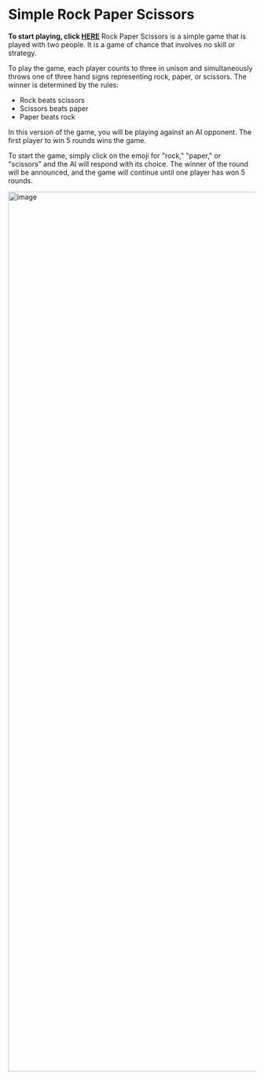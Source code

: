 # Simple Rock Paper Scissors

**To start playing, click [HERE](http://www.stianovesen.com/simple-rock-paper-scissor/)**
Rock Paper Scissors is a simple game that is played with two people. It is a game of chance that involves no skill or strategy.

To play the game, each player counts to three in unison and simultaneously throws one of three hand signs representing rock, paper, or scissors. The winner is determined by the rules:

- Rock beats scissors
- Scissors beats paper
- Paper beats rock

In this version of the game, you will be playing against an AI opponent. The first player to win 5 rounds wins the game.

To start the game, simply click on the emoji for "rock," "paper," or "scissors" and the AI will respond with its choice. The winner of the round will be announced, and the game will continue until one player has won 5 rounds.

<img width="1791" alt="image" src="https://user-images.githubusercontent.com/9074978/210546763-e47fcb3c-1d25-49cc-9008-d13d0ec45439.png">
